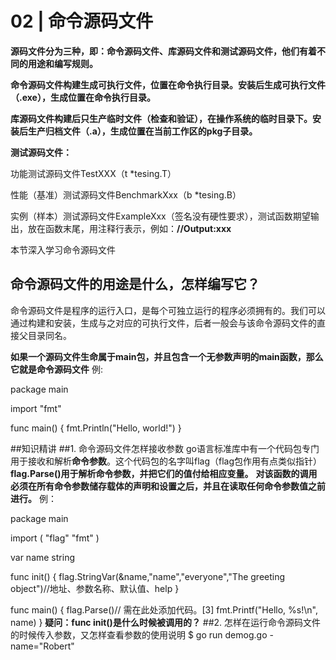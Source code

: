 # 02 | 命令源码文件
**源码文件分为三种，即：命令源码文件、库源码文件和测试源码文件，他们有着不同的用途和编写规则。**

**命令源码文件构建生成可执行文件，位置在命令执行目录。安装后生成可执行文件（.exe），生成位置在命令执行目录。**

**库源码文件构建后只生产临时文件（检查和验证），在操作系统的临时目录下。安装后生产归档文件（.a），生成位置在当前工作区的pkg子目录。**

**测试源码文件：**

功能测试源码文件TestXXX（t *tesing.T）

性能（基准）测试源码文件BenchmarkXxx（b *tesing.B）

实例（样本）测试源码文件ExampleXxx（签名没有硬性要求），测试函数期望输出，放在函数末尾，用注释行表示，例如：**//Output:xxx**


本节深入学习命令源码文件

## 命令源码文件的用途是什么，怎样编写它？
命令源码文件是程序的运行入口，是每个可独立运行的程序必须拥有的。我们可以通过构建和安装，生成与之对应的可执行文件，后者一般会与该命令源码文件的直接父目录同名。

**如果一个源码文件生命属于main包，并且包含一个无参数声明的main函数，那么它就是命令源码文件**
例:

package main

import "fmt"

func main() {
	fmt.Println("Hello, world!")
}

##知识精讲
##1. 命令源码文件怎样接收参数
go语言标准库中有一个代码包专门用于接收和解析**命令参数**。这个代码包的名字叫flag（flag包作用有点类似指针）
**flag.Parse()用于解析命令参数，并把它们的值付给相应变量。**
**对该函数的调用必须在所有命令参数储存载体的声明和设置之后，并且在读取任何命令参数值之前进行。**
例：

package main

import (
	"flag" 
	"fmt"
)

var name string

func init() {
	flag.StringVar(&name,"name","everyone","The greeting object")//地址、参数名称、默认值、help
}

func main() {
	flag.Parse()// 需在此处添加代码。[3]
	fmt.Printf("Hello, %s!\n", name)
}
**疑问：func init()是什么时候被调用的？**
##2. 怎样在运行命令源码文件的时候传入参数，又怎样查看参数的使用说明
$ go run demog.go -name="Robert"

